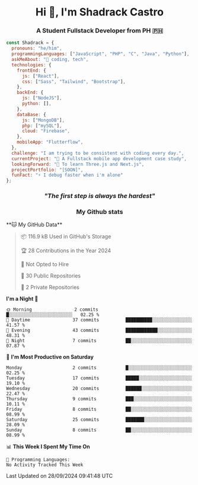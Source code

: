 <h1 align="center">Hi 👋, I'm Shadrack Castro</h1>
<h3 align="center">A Student Fullstack Developer from PH 🇵🇭</h3>

```javascript
const Shadrack = {
  pronouns: "he/him",
  programmingLanguages: ["JavaScript", "PHP", "C", "Java", "Python"],
  askMeAbout: "💬 coding, tech",
  technologies: {
    frontEnd: {
      js: ["React"],
      css: ["Sass", "Tailwind", "Bootstrap"],
    },
    backEnd: {
      js: ["NodeJS"],
      python: [],
    },
    dataBase: {
      js: ["MongoDB"],
      php: ["mySQL"],
      cloud: "Firebase",
    },
    mobileApp: "Flutterflow",
  },
  challenge: "I am trying to be consistent with coding every day.",
  currentProject: "🔭 A Fullstack mobile app development case study",
  lookingForward: "🌱 To learn Three.js and Next.js",
  projectPortfolio: "[SOON]",
  funFact: "⚡ I debug faster when i'm alone"
};

```
<h3 align="center"><em>"The first step is always the hardest"</em></h3>

<h3 align="center">My Github stats</h3>
<!--START_SECTION:waka-->
**🐱 My GitHub Data** 

> 📦 116.9 kB Used in GitHub's Storage 
 > 
> 🏆 28 Contributions in the Year 2024
 > 
> 🚫 Not Opted to Hire
 > 
> 📜 30 Public Repositories 
 > 
> 🔑 2 Private Repositories 
 > 
**I'm a Night 🦉** 

```text
🌞 Morning                2 commits           █░░░░░░░░░░░░░░░░░░░░░░░░   02.25 % 
🌆 Daytime                37 commits          ██████████░░░░░░░░░░░░░░░   41.57 % 
🌃 Evening                43 commits          ████████████░░░░░░░░░░░░░   48.31 % 
🌙 Night                  7 commits           ██░░░░░░░░░░░░░░░░░░░░░░░   07.87 % 
```
📅 **I'm Most Productive on Saturday** 

```text
Monday                   2 commits           █░░░░░░░░░░░░░░░░░░░░░░░░   02.25 % 
Tuesday                  17 commits          █████░░░░░░░░░░░░░░░░░░░░   19.10 % 
Wednesday                20 commits          ██████░░░░░░░░░░░░░░░░░░░   22.47 % 
Thursday                 9 commits           ███░░░░░░░░░░░░░░░░░░░░░░   10.11 % 
Friday                   8 commits           ██░░░░░░░░░░░░░░░░░░░░░░░   08.99 % 
Saturday                 25 commits          ███████░░░░░░░░░░░░░░░░░░   28.09 % 
Sunday                   8 commits           ██░░░░░░░░░░░░░░░░░░░░░░░   08.99 % 
```


📊 **This Week I Spent My Time On** 

```text
💬 Programming Languages: 
No Activity Tracked This Week
```


 Last Updated on 28/09/2024 09:41:48 UTC
<!--END_SECTION:waka-->
